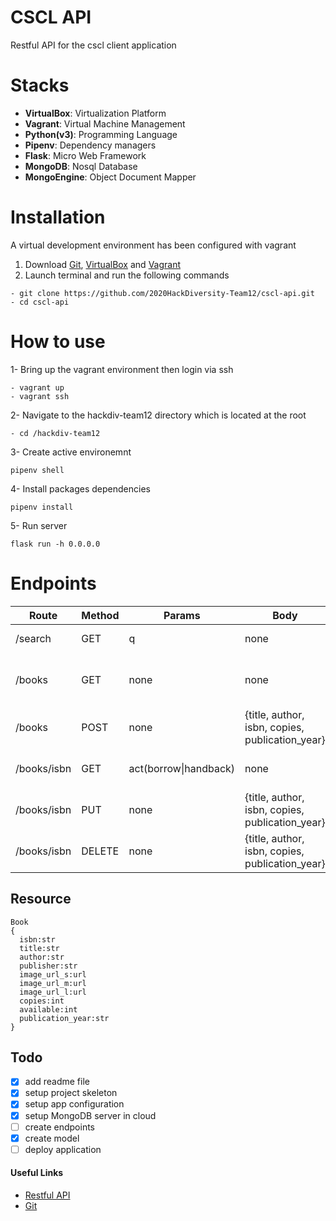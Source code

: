 # CSCL API

Restful API for the cscl client application

# Stacks

- <b>VirtualBox</b>: Virtualization Platform
- <b>Vagrant</b>: Virtual Machine Management
- <b>Python(v3)</b>: Programming Language
- <b>Pipenv</b>: Dependency managers
- <b>Flask</b>: Micro Web Framework
- <b>MongoDB</b>: Nosql Database
- <b>MongoEngine</b>: Object Document Mapper

# Installation

A virtual development environment has been configured with vagrant

1. Download <a href="https://git-scm.com/downloads" target="_blank">Git</a>, <a href="https://www.virtualbox.org/wiki/Downloads" target="_blank">VirtualBox</a> and <a href="https://www.vagrantup.com/downloads.html" target="_blank">Vagrant</a>
2. Launch terminal and run the following commands

```
- git clone https://github.com/2020HackDiversity-Team12/cscl-api.git
- cd cscl-api
```

# How to use

1- Bring up the vagrant environment then login via ssh

```
- vagrant up
- vagrant ssh
```

2- Navigate to the hackdiv-team12 directory which is located at the root

```
- cd /hackdiv-team12
```

3- Create active environemnt

```
pipenv shell
```

4- Install packages dependencies

```
pipenv install
```

5- Run server

```
flask run -h 0.0.0.0
```

# Endpoints

| Route       | Method | Params                | Body                                            | Description                          | Payload     |
| ----------- | ------ | --------------------- | ----------------------------------------------- | ------------------------------------ | ----------- |
| /search     | GET    | q                     | none                                            | Search in database                   | books, next |
| /books      | GET    | none                  | none                                            | Retreive lisiting of available books | books, next |
| /books      | POST   | none                  | {title, author, isbn, copies, publication_year} | Create a new book                    | bookID      |
| /books/isbn | GET    | act(borrow\|handback) | none                                            | Retrieve a single book by it's ISBN  | book        |
| /books/isbn | PUT    | none                  | {title, author, isbn, copies, publication_year} | Update book by it's ISBN             | bookID      |
| /books/isbn | DELETE | none                  | {title, author, isbn, copies, publication_year} | Delete a book                        | bookID      |

## Resource

```
Book
{
  isbn:str
  title:str
  author:str
  publisher:str
  image_url_s:url
  image_url_m:url
  image_url_l:url
  copies:int
  available:int
  publication_year:str
}
```

## Todo

- [x] add readme file
- [x] setup project skeleton
- [x] setup app configuration
- [x] setup MongoDB server in cloud
- [ ] create endpoints
- [x] create model
- [ ] deploy application

#### Useful Links

- [Restful API](https://mlsdev.com/blog/81-a-beginner-s-tutorial-for-understanding-restful-api)
- [Git](https://rogerdudler.github.io/git-guide/)
